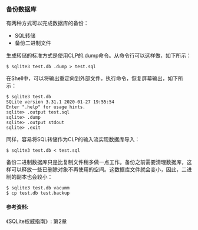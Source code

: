 ### 备份数据库

有两种方式可以完成数据库的备份：
- SQL转储
- 备份二进制文件

生成转储的标准方式是使用CLP的.dump命令。从命令行可以这样做，如下所示：

```
$ sqlite3 test.db .dump > test.sql
```

在Shell中，可以将输出重定向到外部文件，执行命令，恢复屏幕输出，如下所示：

```
$ sqlite3 test.db
SQLite version 3.31.1 2020-01-27 19:55:54
Enter ".help" for usage hints.
sqlite> .output test.sql
sqlite> .dump
sqlite> .output stdout
sqlite> .exit
```

同样，容易将SQL转储作为CLP的输入流实现数据库导入：

```
$ sqlite3 test.db < test.sql
```

备份二进制数据库只是比复制文件稍多做一点工作。备份之前需要清理数据库，这样可以释放一些已删除对象不再使用的空间。这数据库文件就会变小，因此，二进制的副本也会较小：

```
$ sqlite3 test.db vacumm
$ cp test.db test.backup
```

#### 参考资料:
《SQLite权威指南》: 第2章
